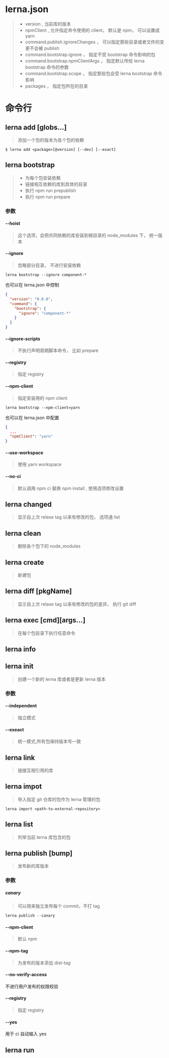 # lerna.json

> - version , 当前库的版本
> - npmClient , 允许指定命令使用的 client， 默认是 npm， 可以设置成 yarn
> - command.publish.ignoreChanges ， 可以指定那些目录或者文件的变更不会被 publish
> - command.bootstrap.ignore ， 指定不受 bootstrap 命令影响的包
> - command.bootstrap.npmClientArgs ， 指定默认传给 lerna bootstrap 命令的参数
> - command.bootstrap.scope ， 指定那些包会受 lerna bootstrap 命令影响
> - packages ， 指定包所在的目录

# 命令行

## lerna add <pkg> [globs...]

> 添加一个包的版本为各个包的依赖

```
$ lerna add <package>[@version] [--dev] [--exact]
```

## lerna bootstrap

> - 为每个包安装依赖
> - 链接相互依赖的库到具体的目录
> - 执行 npm run prepublish
> - 执行 npm run prepare

### 参数

#### --hoist

> 这个选项，会把共同依赖的库安装到根目录的 node_modules 下， 统一版本

#### --ignore

> 忽略部分目录， 不进行安装依赖

```
lerna bootstrap --ignore component-*
```

也可以在 lerna.json 中控制

```json
{
  "version": "0.0.0",
  "command": {
    "bootstrap": {
      "ignore": "component-*"
    }
  }
}
```

#### --ignore-scripts

> 不执行声明周期脚本命令， 比如 prepare

#### --registry <url>

> 指定 registry

#### --npm-client

> 指定安装用的 npm client

```
lerna bootstrap --npm-client=yarn
```

也可以在 lerna.json 中配置

```json
{
  ...
  "npmClient": "yarn"
}
```

#### --use-workspace

> 使用 yarn workspace

#### --no-ci

> 默认调用 npm ci 替换 npm install , 使用选项修改设置

## lerna changed

> 显示自上次 relase tag 以来有修改的包， 选项通 list

## lerna clean

> 删除各个包下的 node_modules

## lerna create

> 新建包

## lerna diff [pkgName]

> 显示自上次 relase tag 以来有修改的包的差异， 执行 git diff

## lerna exec [cmd][args...]

> 在每个包目录下执行任意命令

## lerna info

## lerna init

> 创建一个新的 lerna 库或者是更新 lerna 版本

### 参数

#### --independent

> 独立模式

#### --exeact

> 统一模式,所有包保持版本号一致

## lerna link

> 链接互相引用的库

## lerna impot

> 导入指定 git 仓库的包作为 lerna 管理的包

```
lerna import <path-to-external-repository>
```

## lerna list

> 列举当前 lerna 库包含的包

## lerna publish [bump]

> 发布新的库版本

### 参数

##### canary

> 可以用来独立发布每个 commit，不打 tag

```js
lerna publish --canary
```

#### --npm-client

> 默认 npm

#### --npm-tag

> 为发布的版本添加 dist-tag

#### --no-verify-access

不进行用户发布的权限校验

#### --registry <url>

> 指定 registry

#### --yes

用于 ci 自动输入 yes

## lerna run <script>

> 执行每个包 package.json 中的脚本命令

## lerna version

> 版本
